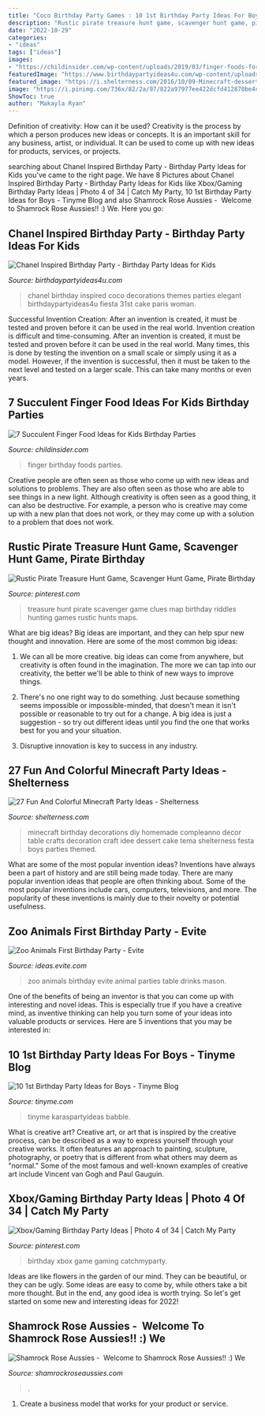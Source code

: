 ```yaml
---
title: "Coco Birthday Party Games : 10 1st Birthday Party Ideas For Boys"
description: "Rustic pirate treasure hunt game, scavenger hunt game, pirate birthday"
date: "2022-10-29"
categories:
- "ideas"
tags: ["ideas"]
images:
- "https://childinsider.com/wp-content/uploads/2019/03/finger-foods-for-kids-birthday-party.jpg"
featuredImage: "https://www.birthdaypartyideas4u.com/wp-content/uploads/2015/12/COCO-Chanel-inspired-birthday-party-decorations-550x733.jpg"
featured_image: "https://i.shelterness.com/2016/10/09-Minecraft-dessert-table-decor-made-of-cardboard.jpg"
image: "https://i.pinimg.com/736x/82/2a/97/822a97977ee422dcfd412870be4cf8e9.jpg"
ShowToc: true
author: "Makayla Ryan"
---
```



Definition of creativity: How can it be used?
Creativity is the process by which a person produces new ideas or concepts. It is an important skill for any business, artist, or individual. It can be used to come up with new ideas for products, services, or projects.

	

		
searching about Chanel Inspired Birthday Party - Birthday Party Ideas for Kids you've came to the right page. We have 8 Pictures about Chanel Inspired Birthday Party - Birthday Party Ideas for Kids like Xbox/Gaming Birthday Party Ideas | Photo 4 of 34 | Catch My Party, 10 1st Birthday Party Ideas for Boys - Tinyme Blog and also Shamrock Rose Aussies - ﻿﻿﻿ Welcome to Shamrock Rose Aussies!! :) We. Here you go:
		
    
## Chanel Inspired Birthday Party - Birthday Party Ideas For Kids

<img loading=lazy src="https://www.birthdaypartyideas4u.com/wp-content/uploads/2015/12/COCO-Chanel-inspired-birthday-party-decorations-550x733.jpg" onerror="this.onerror=null;this.src='https://tse1.mm.bing.net/th?id=OIP.V4qfSKxScqV_7OffCmwbogHaJ3&amp;pid=15.1';" alt="Chanel Inspired Birthday Party - Birthday Party Ideas for Kids">

_Source: birthdaypartyideas4u.com_

>chanel birthday inspired coco decorations themes parties elegant birthdaypartyideas4u fiesta 31st cake paris woman. 

	

Successful Invention Creation: After an invention is created, it must be tested and proven before it can be used in the real world.
Invention creation is difficult and time-consuming. After an invention is created, it must be tested and proven before it can be used in the real world. Many times, this is done by testing the invention on a small scale or simply using it as a model. However, if the invention is successful, then it must be taken to the next level and tested on a larger scale. This can take many months or even years.

    
## 7 Succulent Finger Food Ideas For Kids Birthday Parties

<img loading=lazy src="https://childinsider.com/wp-content/uploads/2019/03/finger-foods-for-kids-birthday-party.jpg" onerror="this.onerror=null;this.src='https://tse1.mm.bing.net/th?id=OIP.FSSuMLOi8KrA5SuLvEmndAHaFj&amp;pid=15.1';" alt="7 Succulent Finger Food Ideas for Kids Birthday Parties">

_Source: childinsider.com_

>finger birthday foods parties. 

	

Creative people are often seen as those who come up with new ideas and solutions to problems. They are also often seen as those who are able to see things in a new light. Although creativity is often seen as a good thing, it can also be destructive. For example, a person who is creative may come up with a new plan that does not work, or they may come up with a solution to a problem that does not work.

    
## Rustic Pirate Treasure Hunt Game, Scavenger Hunt Game, Pirate Birthday

<img loading=lazy src="https://i.pinimg.com/736x/82/2a/97/822a97977ee422dcfd412870be4cf8e9.jpg" onerror="this.onerror=null;this.src='https://tse1.mm.bing.net/th?id=OIP.axXFoPza_bPxNk5pZG-8DQHaJ3&amp;pid=15.1';" alt="Rustic Pirate Treasure Hunt Game, Scavenger Hunt Game, Pirate Birthday">

_Source: pinterest.com_

>treasure hunt pirate scavenger game clues map birthday riddles hunting games rustic hunts maps. 

	

What are big ideas?
Big ideas are important, and they can help spur new thought and innovation. Here are some of the most common big ideas:
1. We can all be more creative. big ideas can come from anywhere, but creativity is often found in the imagination. The more we can tap into our creativity, the better we'll be able to think of new ways to improve things.

2. There's no one right way to do something. Just because something seems impossible or impossible-minded, that doesn't mean it isn't possible or reasonable to try out for a change. A big idea is just a suggestion - so try out different ideas until you find the one that works best for you and your situation.

3. Disruptive innovation is key to success in any industry.

    
## 27 Fun And Colorful Minecraft Party Ideas - Shelterness

<img loading=lazy src="https://i.shelterness.com/2016/10/09-Minecraft-dessert-table-decor-made-of-cardboard.jpg" onerror="this.onerror=null;this.src='https://tse3.mm.bing.net/th?id=OIP.8-m93F7ot3Q4Z-piogfpBgHaJ4&amp;pid=15.1';" alt="27 Fun And Colorful Minecraft Party Ideas - Shelterness">

_Source: shelterness.com_

>minecraft birthday decorations diy homemade compleanno decor table crafts decoration craft idee dessert cake tema shelterness festa boys parties themed. 

	

What are some of the most popular invention ideas?
Inventions have always been a part of history and are still being made today. There are many popular invention ideas that people are often thinking about. Some of the most popular inventions include cars, computers, televisions, and more. The popularity of these inventions is mainly due to their novelty or potential usefulness.

    
## Zoo Animals First Birthday Party - Evite

<img loading=lazy src="http://ideas.evite.com/media/zoo-animals-birthday_warren_drinks-table_es_595.jpg" onerror="this.onerror=null;this.src='https://tse1.mm.bing.net/th?id=OIP.mejNDRwrD761uqvM3QcfHgHaLM&amp;pid=15.1';" alt="Zoo Animals First Birthday Party - Evite">

_Source: ideas.evite.com_

>zoo animals birthday evite animal parties table drinks mason. 

	

One of the benefits of being an inventor is that you can come up with interesting and novel ideas. This is especially true if you have a creative mind, as inventive thinking can help you turn some of your ideas into valuable products or services. Here are 5 inventions that you may be interested in: 

    
## 10 1st Birthday Party Ideas For Boys - Tinyme Blog

<img loading=lazy src="https://www.tinyme.com/blog/wp-content/uploads/10-1st-birthday-party-ideas-for-boys/10-1st-Birthday-Party-Ideas-for-Boys-9.jpg" onerror="this.onerror=null;this.src='https://tse1.mm.bing.net/th?id=OIP.u_a_8h5DWQmtcYzZcz4LrgHaLH&amp;pid=15.1';" alt="10 1st Birthday Party Ideas for Boys - Tinyme Blog">

_Source: tinyme.com_

>tinyme karaspartyideas babble. 

	

What is creative art?
Creative art, or art that is inspired by the creative process, can be described as a way to express yourself through your creative works. It often features an approach to painting, sculpture, photography, or poetry that is different from what others may deem as "normal." Some of the most famous and well-known examples of creative art include Vincent van Gogh and Paul Gauguin.

    
## Xbox/Gaming Birthday Party Ideas | Photo 4 Of 34 | Catch My Party

<img loading=lazy src="https://i.pinimg.com/736x/08/96/5a/08965ad1897889da678071e70323ea5e.jpg" onerror="this.onerror=null;this.src='https://tse3.mm.bing.net/th?id=OIP.8HGt9yqXnNY2GaHFuI-dSQHaJ3&amp;pid=15.1';" alt="Xbox/Gaming Birthday Party Ideas | Photo 4 of 34 | Catch My Party">

_Source: pinterest.com_

>birthday xbox game gaming catchmyparty. 

	

Ideas are like flowers in the garden of our mind. They can be beautiful, or they can be ugly. Some ideas are easy to come by, while others take a bit more thought. But in the end, any good idea is worth trying. So let's get started on some new and interesting ideas for 2022!

    
## Shamrock Rose Aussies - ﻿﻿﻿ Welcome To Shamrock Rose Aussies!! :) We

<img loading=lazy src="http://shamrockroseaussies.com/yahoo_site_admin/assets/images/DSC_0168.176182210_std.JPG" onerror="this.onerror=null;this.src='https://tse1.mm.bing.net/th?id=OIP.q8m28IPUzhzt-LhcR-ty5gHaE9&amp;pid=15.1';" alt="Shamrock Rose Aussies - ﻿﻿﻿ Welcome to Shamrock Rose Aussies!! :) We">

_Source: shamrockroseaussies.com_

>. 

	

1. Create a business model that works for your product or service.

